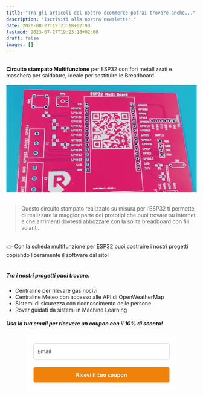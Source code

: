 ```yaml
---
title: "Tra gli articoli del nostro ecommerce potrai trovare anche..."
description: "Iscriviti alla nostra newsletter."
date: 2020-08-27T19:23:18+02:00
lastmod: 2023-07-27T19:23:18+02:00
draft: false
images: []
---
```




</br>
<div class="alert alert-doks d-flexflex-shrink-1" role="alert">
<strong>Circuito stampato Multifunzione</strong> per ESP32 con fori metallizzati e maschera per saldature, ideale per sostituire le Breadboard
</div>

</br>

<img class="x figure-img img-fluid lazyload blur-up" width="800" alt="" src="images/101.png">
</br>
</br>

> Questo circuito stampato realizzato su misura per l’ESP32 ti permette di realizzare la maggior parte dei prototipi che puoi trovare su internet e che altrimenti dovresti abbozzare con la solita breadboard con fili volanti.

</br>

<div class="alert alert-doks d-flexflex-shrink-1" role="alert"> 👉 
Con la scheda multifunzione per <a href="https://www.robotdazero.it/tags/esp32/" target="_blank" rel="noopener">ESP32</a> puoi costruire i nostri progetti copiando liberamente il software dal sito!
</div>
</br>

##### Tra i nostri progetti puoi trovare:
- Centraline per rilevare gas nocivi
- Centraline Meteo con accesso alle API di OpenWeatherMap 
- Sistemi di sicurezza con riconoscimento delle persone
- Rover guidati da sistemi in Machine Learning

##### Usa la tua email per ricevere un coupon con il 10% di sconto!


<style type="text/css">
  @import url(https://assets.mlcdn.com/fonts.css?version=1689767);
</style>
<style type="text/css">
  .ml-form-embedSubmitLoad{display:inline-block;width:20px;height:20px}.g-recaptcha{transform:scale(1);-webkit-transform:scale(1);transform-origin:0 0;-webkit-transform-origin:0 0}.sr-only{position:absolute;width:1px;height:1px;padding:0;margin:-1px;overflow:hidden;clip:rect(0,0,0,0);border:0}.ml-form-embedSubmitLoad:after{content:" ";display:block;width:11px;height:11px;margin:1px;border-radius:50%;border:4px solid #fff;border-color:#fff #fff #fff transparent;animation:ml-form-embedSubmitLoad 1.2s linear infinite}@keyframes ml-form-embedSubmitLoad{0%{transform:rotate(0)}100%{transform:rotate(360deg)}}#mlb2-5825676.ml-form-embedContainer{box-sizing:border-box;display:table;margin:0 auto;position:static;width:100%!important}#mlb2-5825676.ml-form-embedContainer button,#mlb2-5825676.ml-form-embedContainer h4,#mlb2-5825676.ml-form-embedContainer p,#mlb2-5825676.ml-form-embedContainer span{text-transform:none!important;letter-spacing:normal!important}#mlb2-5825676.ml-form-embedContainer .ml-form-embedWrapper{background-color:#fff;border-width:0;border-color:transparent;border-radius:4px;border-style:solid;box-sizing:border-box;display:inline-block!important;margin:0;padding:0;position:relative}#mlb2-5825676.ml-form-embedContainer .ml-form-embedWrapper.embedDefault,#mlb2-5825676.ml-form-embedContainer .ml-form-embedWrapper.embedPopup{width:400px}#mlb2-5825676.ml-form-embedContainer .ml-form-embedWrapper.embedForm{max-width:400px;width:100%}#mlb2-5825676.ml-form-embedContainer .ml-form-align-left{text-align:left}#mlb2-5825676.ml-form-embedContainer .ml-form-align-center{text-align:center}#mlb2-5825676.ml-form-embedContainer .ml-form-align-default{display:table-cell!important;vertical-align:middle!important;text-align:center!important}#mlb2-5825676.ml-form-embedContainer .ml-form-align-right{text-align:right}#mlb2-5825676.ml-form-embedContainer .ml-form-embedWrapper .ml-form-embedHeader img{border-top-left-radius:4px;border-top-right-radius:4px;height:auto;margin:0 auto!important;max-width:100%;width:undefinedpx}#mlb2-5825676.ml-form-embedContainer .ml-form-embedWrapper .ml-form-embedBody,#mlb2-5825676.ml-form-embedContainer .ml-form-embedWrapper .ml-form-successBody{padding:20px 20px 0 20px}#mlb2-5825676.ml-form-embedContainer .ml-form-embedWrapper .ml-form-embedBody.ml-form-embedBodyHorizontal{padding-bottom:0}#mlb2-5825676.ml-form-embedContainer .ml-form-embedWrapper .ml-form-embedBody .ml-form-embedContent,#mlb2-5825676.ml-form-embedContainer .ml-form-embedWrapper .ml-form-successBody .ml-form-successContent{text-align:left;margin:0 0 20px 0}#mlb2-5825676.ml-form-embedContainer .ml-form-embedWrapper .ml-form-embedBody .ml-form-embedContent h4,#mlb2-5825676.ml-form-embedContainer .ml-form-embedWrapper .ml-form-successBody .ml-form-successContent h4{color:#222;font-family:'Open Sans',Arial,Helvetica,sans-serif;font-size:30px;font-weight:700;margin:0 0 10px 0;text-align:left;word-break:break-word}#mlb2-5825676.ml-form-embedContainer .ml-form-embedWrapper .ml-form-embedBody .ml-form-embedContent p,#mlb2-5825676.ml-form-embedContainer .ml-form-embedWrapper .ml-form-successBody .ml-form-successContent p{color:#000;font-family:'Open Sans',Arial,Helvetica,sans-serif;font-size:14px;font-weight:400;line-height:20px;margin:0 0 10px 0;text-align:left}#mlb2-5825676.ml-form-embedContainer .ml-form-embedWrapper .ml-form-embedBody .ml-form-embedContent ol,#mlb2-5825676.ml-form-embedContainer .ml-form-embedWrapper .ml-form-embedBody .ml-form-embedContent ul,#mlb2-5825676.ml-form-embedContainer .ml-form-embedWrapper .ml-form-successBody .ml-form-successContent ol,#mlb2-5825676.ml-form-embedContainer .ml-form-embedWrapper .ml-form-successBody .ml-form-successContent ul{color:#000;font-family:'Open Sans',Arial,Helvetica,sans-serif;font-size:14px}#mlb2-5825676.ml-form-embedContainer .ml-form-embedWrapper .ml-form-embedBody .ml-form-embedContent ol ol,#mlb2-5825676.ml-form-embedContainer .ml-form-embedWrapper .ml-form-successBody .ml-form-successContent ol ol{list-style-type:lower-alpha}#mlb2-5825676.ml-form-embedContainer .ml-form-embedWrapper .ml-form-embedBody .ml-form-embedContent ol ol ol,#mlb2-5825676.ml-form-embedContainer .ml-form-embedWrapper .ml-form-successBody .ml-form-successContent ol ol ol{list-style-type:lower-roman}#mlb2-5825676.ml-form-embedContainer .ml-form-embedWrapper .ml-form-embedBody .ml-form-embedContent p a,#mlb2-5825676.ml-form-embedContainer .ml-form-embedWrapper .ml-form-successBody .ml-form-successContent p a{color:#000;text-decoration:underline}#mlb2-5825676.ml-form-embedContainer .ml-form-embedWrapper .ml-block-form .ml-field-group{text-align:left!important}#mlb2-5825676.ml-form-embedContainer .ml-form-embedWrapper .ml-block-form .ml-field-group label{margin-bottom:5px;color:#333;font-size:14px;font-family:'Open Sans',Arial,Helvetica,sans-serif;font-weight:700;font-style:normal;text-decoration:none;display:inline-block;line-height:20px}#mlb2-5825676.ml-form-embedContainer .ml-form-embedWrapper .ml-form-embedBody .ml-form-embedContent p:last-child,#mlb2-5825676.ml-form-embedContainer .ml-form-embedWrapper .ml-form-successBody .ml-form-successContent p:last-child{margin:0}#mlb2-5825676.ml-form-embedContainer .ml-form-embedWrapper .ml-form-embedBody form{margin:0;width:100%}#mlb2-5825676.ml-form-embedContainer .ml-form-embedWrapper .ml-form-embedBody .ml-form-checkboxRow,#mlb2-5825676.ml-form-embedContainer .ml-form-embedWrapper .ml-form-embedBody .ml-form-formContent{margin:0 0 20px 0;width:100%}#mlb2-5825676.ml-form-embedContainer .ml-form-embedWrapper .ml-form-embedBody .ml-form-checkboxRow{float:left}#mlb2-5825676.ml-form-embedContainer .ml-form-embedWrapper .ml-form-embedBody .ml-form-formContent.horozintalForm{margin:0;padding:0 0 20px 0;width:100%;height:auto;float:left}#mlb2-5825676.ml-form-embedContainer .ml-form-embedWrapper .ml-form-embedBody .ml-form-fieldRow{margin:0 0 10px 0;width:100%}#mlb2-5825676.ml-form-embedContainer .ml-form-embedWrapper .ml-form-embedBody .ml-form-fieldRow.ml-last-item{margin:0}#mlb2-5825676.ml-form-embedContainer .ml-form-embedWrapper .ml-form-embedBody .ml-form-fieldRow.ml-formfieldHorizintal{margin:0}#mlb2-5825676.ml-form-embedContainer .ml-form-embedWrapper .ml-form-embedBody .ml-form-fieldRow input{background-color:#fff!important;color:#333!important;border-color:#ccc;border-radius:4px!important;border-style:solid!important;border-width:1px!important;font-family:'Open Sans',Arial,Helvetica,sans-serif;font-size:14px!important;height:auto;line-height:21px!important;margin-bottom:0;margin-top:0;margin-left:0;margin-right:0;padding:10px 10px!important;width:100%!important;box-sizing:border-box!important;max-width:100%!important}#mlb2-5825676.ml-form-embedContainer .ml-form-embedWrapper .ml-form-embedBody .ml-form-fieldRow input::-webkit-input-placeholder,#mlb2-5825676.ml-form-embedContainer .ml-form-embedWrapper .ml-form-embedBody .ml-form-horizontalRow input::-webkit-input-placeholder{color:#333}#mlb2-5825676.ml-form-embedContainer .ml-form-embedWrapper .ml-form-embedBody .ml-form-fieldRow input::-moz-placeholder,#mlb2-5825676.ml-form-embedContainer .ml-form-embedWrapper .ml-form-embedBody .ml-form-horizontalRow input::-moz-placeholder{color:#333}#mlb2-5825676.ml-form-embedContainer .ml-form-embedWrapper .ml-form-embedBody .ml-form-fieldRow input:-ms-input-placeholder,#mlb2-5825676.ml-form-embedContainer .ml-form-embedWrapper .ml-form-embedBody .ml-form-horizontalRow input:-ms-input-placeholder{color:#333}#mlb2-5825676.ml-form-embedContainer .ml-form-embedWrapper .ml-form-embedBody .ml-form-fieldRow input:-moz-placeholder,#mlb2-5825676.ml-form-embedContainer .ml-form-embedWrapper .ml-form-embedBody .ml-form-horizontalRow input:-moz-placeholder{color:#333}#mlb2-5825676.ml-form-embedContainer .ml-form-embedWrapper .ml-form-embedBody .ml-form-fieldRow textarea,#mlb2-5825676.ml-form-embedContainer .ml-form-embedWrapper .ml-form-embedBody .ml-form-horizontalRow textarea{background-color:#fff!important;color:#333!important;border-color:#ccc;border-radius:4px!important;border-style:solid!important;border-width:1px!important;font-family:'Open Sans',Arial,Helvetica,sans-serif;font-size:14px!important;height:auto;line-height:21px!important;margin-bottom:0;margin-top:0;padding:10px 10px!important;width:100%!important;box-sizing:border-box!important;max-width:100%!important}#mlb2-5825676.ml-form-embedContainer .ml-form-embedWrapper .ml-form-embedBody .ml-form-checkboxRow .label-description::before,#mlb2-5825676.ml-form-embedContainer .ml-form-embedWrapper .ml-form-embedBody .ml-form-embedPermissions .ml-form-embedPermissionsOptionsCheckbox .label-description::before,#mlb2-5825676.ml-form-embedContainer .ml-form-embedWrapper .ml-form-embedBody .ml-form-fieldRow .custom-checkbox .custom-control-label::before,#mlb2-5825676.ml-form-embedContainer .ml-form-embedWrapper .ml-form-embedBody .ml-form-fieldRow .custom-radio .custom-control-label::before,#mlb2-5825676.ml-form-embedContainer .ml-form-embedWrapper .ml-form-embedBody .ml-form-horizontalRow .custom-checkbox .custom-control-label::before,#mlb2-5825676.ml-form-embedContainer .ml-form-embedWrapper .ml-form-embedBody .ml-form-horizontalRow .custom-radio .custom-control-label::before,#mlb2-5825676.ml-form-embedContainer .ml-form-embedWrapper .ml-form-embedBody .ml-form-interestGroupsRow .ml-form-interestGroupsRowCheckbox .label-description::before{border-color:#ccc!important;background-color:#fff!important}#mlb2-5825676.ml-form-embedContainer .ml-form-embedWrapper .ml-form-embedBody .ml-form-fieldRow input.custom-control-input[type=checkbox]{box-sizing:border-box;padding:0;position:absolute;z-index:-1;opacity:0;margin-top:5px;margin-left:-1.5rem;overflow:visible}#mlb2-5825676.ml-form-embedContainer .ml-form-embedWrapper .ml-form-embedBody .ml-form-checkboxRow .label-description::before,#mlb2-5825676.ml-form-embedContainer .ml-form-embedWrapper .ml-form-embedBody .ml-form-embedPermissions .ml-form-embedPermissionsOptionsCheckbox .label-description::before,#mlb2-5825676.ml-form-embedContainer .ml-form-embedWrapper .ml-form-embedBody .ml-form-fieldRow .custom-checkbox .custom-control-label::before,#mlb2-5825676.ml-form-embedContainer .ml-form-embedWrapper .ml-form-embedBody .ml-form-horizontalRow .custom-checkbox .custom-control-label::before,#mlb2-5825676.ml-form-embedContainer .ml-form-embedWrapper .ml-form-embedBody .ml-form-interestGroupsRow .ml-form-interestGroupsRowCheckbox .label-description::before{border-radius:4px!important}#mlb2-5825676.ml-form-embedContainer .ml-form-embedWrapper .ml-form-embedBody .ml-form-checkboxRow input[type=checkbox]:checked~.label-description::after,#mlb2-5825676.ml-form-embedContainer .ml-form-embedWrapper .ml-form-embedBody .ml-form-embedPermissions .ml-form-embedPermissionsOptionsCheckbox input[type=checkbox]:checked~.label-description::after,#mlb2-5825676.ml-form-embedContainer .ml-form-embedWrapper .ml-form-embedBody .ml-form-fieldRow .custom-checkbox .custom-control-input:checked~.custom-control-label::after,#mlb2-5825676.ml-form-embedContainer .ml-form-embedWrapper .ml-form-embedBody .ml-form-horizontalRow .custom-checkbox .custom-control-input:checked~.custom-control-label::after,#mlb2-5825676.ml-form-embedContainer .ml-form-embedWrapper .ml-form-embedBody .ml-form-interestGroupsRow .ml-form-interestGroupsRowCheckbox input[type=checkbox]:checked~.label-description::after{background-image:url("data:image/svg+xml,%3csvg xmlns='http://www.w3.org/2000/svg' viewBox='0 0 8 8'%3e%3cpath fill='%23fff' d='M6.564.75l-3.59 3.612-1.538-1.55L0 4.26 2.974 7.25 8 2.193z'/%3e%3c/svg%3e")}#mlb2-5825676.ml-form-embedContainer .ml-form-embedWrapper .ml-form-embedBody .ml-form-fieldRow .custom-radio .custom-control-input:checked~.custom-control-label::after{background-image:url("data:image/svg+xml,%3csvg xmlns='http://www.w3.org/2000/svg' viewBox='-4 -4 8 8'%3e%3ccircle r='3' fill='%23fff'/%3e%3c/svg%3e")}#mlb2-5825676.ml-form-embedContainer .ml-form-embedWrapper .ml-form-embedBody .ml-form-checkboxRow input[type=checkbox]:checked~.label-description::before,#mlb2-5825676.ml-form-embedContainer .ml-form-embedWrapper .ml-form-embedBody .ml-form-embedPermissions .ml-form-embedPermissionsOptionsCheckbox input[type=checkbox]:checked~.label-description::before,#mlb2-5825676.ml-form-embedContainer .ml-form-embedWrapper .ml-form-embedBody .ml-form-fieldRow .custom-checkbox .custom-control-input:checked~.custom-control-label::before,#mlb2-5825676.ml-form-embedContainer .ml-form-embedWrapper .ml-form-embedBody .ml-form-fieldRow .custom-radio .custom-control-input:checked~.custom-control-label::before,#mlb2-5825676.ml-form-embedContainer .ml-form-embedWrapper .ml-form-embedBody .ml-form-horizontalRow .custom-checkbox .custom-control-input:checked~.custom-control-label::before,#mlb2-5825676.ml-form-embedContainer .ml-form-embedWrapper .ml-form-embedBody .ml-form-horizontalRow .custom-radio .custom-control-input:checked~.custom-control-label::before,#mlb2-5825676.ml-form-embedContainer .ml-form-embedWrapper .ml-form-embedBody .ml-form-interestGroupsRow .ml-form-interestGroupsRowCheckbox input[type=checkbox]:checked~.label-description::before{border-color:#000!important;background-color:#000!important}#mlb2-5825676.ml-form-embedContainer .ml-form-embedWrapper .ml-form-embedBody .ml-form-fieldRow .custom-checkbox .custom-control-label::after,#mlb2-5825676.ml-form-embedContainer .ml-form-embedWrapper .ml-form-embedBody .ml-form-fieldRow .custom-checkbox .custom-control-label::before,#mlb2-5825676.ml-form-embedContainer .ml-form-embedWrapper .ml-form-embedBody .ml-form-fieldRow .custom-radio .custom-control-label::after,#mlb2-5825676.ml-form-embedContainer .ml-form-embedWrapper .ml-form-embedBody .ml-form-fieldRow .custom-radio .custom-control-label::before,#mlb2-5825676.ml-form-embedContainer .ml-form-embedWrapper .ml-form-embedBody .ml-form-horizontalRow .custom-checkbox .custom-control-label::after,#mlb2-5825676.ml-form-embedContainer .ml-form-embedWrapper .ml-form-embedBody .ml-form-horizontalRow .custom-checkbox .custom-control-label::before,#mlb2-5825676.ml-form-embedContainer .ml-form-embedWrapper .ml-form-embedBody .ml-form-horizontalRow .custom-radio .custom-control-label::after,#mlb2-5825676.ml-form-embedContainer .ml-form-embedWrapper .ml-form-embedBody .ml-form-horizontalRow .custom-radio .custom-control-label::before{top:2px;box-sizing:border-box}#mlb2-5825676.ml-form-embedContainer .ml-form-embedWrapper .ml-form-embedBody .ml-form-checkboxRow .label-description::after,#mlb2-5825676.ml-form-embedContainer .ml-form-embedWrapper .ml-form-embedBody .ml-form-checkboxRow .label-description::before,#mlb2-5825676.ml-form-embedContainer .ml-form-embedWrapper .ml-form-embedBody .ml-form-embedPermissions .ml-form-embedPermissionsOptionsCheckbox .label-description::after,#mlb2-5825676.ml-form-embedContainer .ml-form-embedWrapper .ml-form-embedBody .ml-form-embedPermissions .ml-form-embedPermissionsOptionsCheckbox .label-description::before{top:0!important;box-sizing:border-box!important}#mlb2-5825676.ml-form-embedContainer .ml-form-embedWrapper .ml-form-embedBody .ml-form-checkboxRow .label-description::after,#mlb2-5825676.ml-form-embedContainer .ml-form-embedWrapper .ml-form-embedBody .ml-form-checkboxRow .label-description::before{top:0!important;box-sizing:border-box!important}#mlb2-5825676.ml-form-embedContainer .ml-form-embedWrapper .ml-form-embedBody .ml-form-interestGroupsRow .ml-form-interestGroupsRowCheckbox .label-description::after{top:0!important;box-sizing:border-box!important;position:absolute;left:-1.5rem;display:block;width:1rem;height:1rem;content:""}#mlb2-5825676.ml-form-embedContainer .ml-form-embedWrapper .ml-form-embedBody .ml-form-interestGroupsRow .ml-form-interestGroupsRowCheckbox .label-description::before{top:0!important;box-sizing:border-box!important}#mlb2-5825676.ml-form-embedContainer .ml-form-embedWrapper .ml-form-embedBody .custom-control-label::before{position:absolute;top:4px;left:-1.5rem;display:block;width:16px;height:16px;pointer-events:none;content:"";background-color:#fff;border:#adb5bd solid 1px;border-radius:50%}#mlb2-5825676.ml-form-embedContainer .ml-form-embedWrapper .ml-form-embedBody .custom-control-label::after{position:absolute;top:2px!important;left:-1.5rem;display:block;width:1rem;height:1rem;content:""}#mlb2-5825676.ml-form-embedContainer .ml-form-embedWrapper .ml-form-embedBody .ml-form-checkboxRow .label-description::before,#mlb2-5825676.ml-form-embedContainer .ml-form-embedWrapper .ml-form-embedBody .ml-form-embedPermissions .ml-form-embedPermissionsOptionsCheckbox .label-description::before,#mlb2-5825676.ml-form-embedContainer .ml-form-embedWrapper .ml-form-embedBody .ml-form-interestGroupsRow .ml-form-interestGroupsRowCheckbox .label-description::before{position:absolute;top:4px;left:-1.5rem;display:block;width:16px;height:16px;pointer-events:none;content:"";background-color:#fff;border:#adb5bd solid 1px;border-radius:50%}#mlb2-5825676.ml-form-embedContainer .ml-form-embedWrapper .ml-form-embedBody .ml-form-embedPermissions .ml-form-embedPermissionsOptionsCheckbox .label-description::after{position:absolute;top:0!important;left:-1.5rem;display:block;width:1rem;height:1rem;content:""}#mlb2-5825676.ml-form-embedContainer .ml-form-embedWrapper .ml-form-embedBody .ml-form-checkboxRow .label-description::after{position:absolute;top:0!important;left:-1.5rem;display:block;width:1rem;height:1rem;content:""}#mlb2-5825676.ml-form-embedContainer .ml-form-embedWrapper .ml-form-embedBody .custom-radio .custom-control-label::after{background:no-repeat 50%/50% 50%}#mlb2-5825676.ml-form-embedContainer .ml-form-embedWrapper .ml-form-embedBody .custom-checkbox .custom-control-label::after,#mlb2-5825676.ml-form-embedContainer .ml-form-embedWrapper .ml-form-embedBody .ml-form-checkboxRow .label-description::after,#mlb2-5825676.ml-form-embedContainer .ml-form-embedWrapper .ml-form-embedBody .ml-form-embedPermissions .ml-form-embedPermissionsOptionsCheckbox .label-description::after,#mlb2-5825676.ml-form-embedContainer .ml-form-embedWrapper .ml-form-embedBody .ml-form-interestGroupsRow .ml-form-interestGroupsRowCheckbox .label-description::after{background:no-repeat 50%/50% 50%}#mlb2-5825676.ml-form-embedContainer .ml-form-embedWrapper .ml-form-embedBody .ml-form-fieldRow .custom-control,#mlb2-5825676.ml-form-embedContainer .ml-form-embedWrapper .ml-form-embedBody .ml-form-horizontalRow .custom-control{position:relative;display:block;min-height:1.5rem;padding-left:1.5rem}#mlb2-5825676.ml-form-embedContainer .ml-form-embedWrapper .ml-form-embedBody .ml-form-fieldRow .custom-checkbox .custom-control-input,#mlb2-5825676.ml-form-embedContainer .ml-form-embedWrapper .ml-form-embedBody .ml-form-fieldRow .custom-radio .custom-control-input,#mlb2-5825676.ml-form-embedContainer .ml-form-embedWrapper .ml-form-embedBody .ml-form-horizontalRow .custom-checkbox .custom-control-input,#mlb2-5825676.ml-form-embedContainer .ml-form-embedWrapper .ml-form-embedBody .ml-form-horizontalRow .custom-radio .custom-control-input{position:absolute;z-index:-1;opacity:0;box-sizing:border-box;padding:0}#mlb2-5825676.ml-form-embedContainer .ml-form-embedWrapper .ml-form-embedBody .ml-form-fieldRow .custom-checkbox .custom-control-label,#mlb2-5825676.ml-form-embedContainer .ml-form-embedWrapper .ml-form-embedBody .ml-form-fieldRow .custom-radio .custom-control-label,#mlb2-5825676.ml-form-embedContainer .ml-form-embedWrapper .ml-form-embedBody .ml-form-horizontalRow .custom-checkbox .custom-control-label,#mlb2-5825676.ml-form-embedContainer .ml-form-embedWrapper .ml-form-embedBody .ml-form-horizontalRow .custom-radio .custom-control-label{color:#000;font-size:12px!important;font-family:'Open Sans',Arial,Helvetica,sans-serif;line-height:22px;margin-bottom:0;position:relative;vertical-align:top;font-style:normal;font-weight:700}#mlb2-5825676.ml-form-embedContainer .ml-form-embedWrapper .ml-form-embedBody .ml-form-fieldRow .custom-select,#mlb2-5825676.ml-form-embedContainer .ml-form-embedWrapper .ml-form-embedBody .ml-form-horizontalRow .custom-select{background-color:#fff!important;color:#333!important;border-color:#ccc;border-radius:4px!important;border-style:solid!important;border-width:1px!important;font-family:'Open Sans',Arial,Helvetica,sans-serif;font-size:14px!important;line-height:20px!important;margin-bottom:0;margin-top:0;padding:10px 28px 10px 12px!important;width:100%!important;box-sizing:border-box!important;max-width:100%!important;height:auto;display:inline-block;vertical-align:middle;background:url(https://assets.mlcdn.com/ml/images/default/dropdown.svg) no-repeat right .75rem center/8px 10px;-webkit-appearance:none;-moz-appearance:none;appearance:none}#mlb2-5825676.ml-form-embedContainer .ml-form-embedWrapper .ml-form-embedBody .ml-form-horizontalRow{height:auto;width:100%;float:left}.ml-form-formContent.horozintalForm .ml-form-horizontalRow .ml-input-horizontal{width:70%;float:left}.ml-form-formContent.horozintalForm .ml-form-horizontalRow .ml-button-horizontal{width:30%;float:left}.ml-form-formContent.horozintalForm .ml-form-horizontalRow .ml-button-horizontal.labelsOn{padding-top:25px}.ml-form-formContent.horozintalForm .ml-form-horizontalRow .horizontal-fields{box-sizing:border-box;float:left;padding-right:10px}#mlb2-5825676.ml-form-embedContainer .ml-form-embedWrapper .ml-form-embedBody .ml-form-horizontalRow input{background-color:#fff;color:#333;border-color:#ccc;border-radius:4px;border-style:solid;border-width:1px;font-family:'Open Sans',Arial,Helvetica,sans-serif;font-size:14px;line-height:20px;margin-bottom:0;margin-top:0;padding:10px 10px;width:100%;box-sizing:border-box;overflow-y:initial}#mlb2-5825676.ml-form-embedContainer .ml-form-embedWrapper .ml-form-embedBody .ml-form-horizontalRow button{background-color:#f0820b!important;border-color:#f0820b;border-style:solid;border-width:1px;border-radius:4px;box-shadow:none;color:#fff!important;cursor:pointer;font-family:'Open Sans',Arial,Helvetica,sans-serif;font-size:14px!important;font-weight:700;line-height:20px;margin:0!important;padding:10px!important;width:100%;height:auto}#mlb2-5825676.ml-form-embedContainer .ml-form-embedWrapper .ml-form-embedBody .ml-form-horizontalRow button:hover{background-color:#f39c12!important;border-color:#f39c12!important}#mlb2-5825676.ml-form-embedContainer .ml-form-embedWrapper .ml-form-embedBody .ml-form-checkboxRow input[type=checkbox]{box-sizing:border-box;padding:0;position:absolute;z-index:-1;opacity:0;margin-top:5px;margin-left:-1.5rem;overflow:visible}#mlb2-5825676.ml-form-embedContainer .ml-form-embedWrapper .ml-form-embedBody .ml-form-checkboxRow .label-description{color:#000;display:block;font-family:'Open Sans',Arial,Helvetica,sans-serif;font-size:12px;text-align:left;margin-bottom:0;position:relative;vertical-align:top}#mlb2-5825676.ml-form-embedContainer .ml-form-embedWrapper .ml-form-embedBody .ml-form-checkboxRow label{font-weight:400;margin:0;padding:0;position:relative;display:block;min-height:24px;padding-left:24px}#mlb2-5825676.ml-form-embedContainer .ml-form-embedWrapper .ml-form-embedBody .ml-form-checkboxRow label a{color:#000;text-decoration:underline}#mlb2-5825676.ml-form-embedContainer .ml-form-embedWrapper .ml-form-embedBody .ml-form-checkboxRow label p{color:#000!important;font-family:'Open Sans',Arial,Helvetica,sans-serif!important;font-size:12px!important;font-weight:400!important;line-height:18px!important;padding:0!important;margin:0 5px 0 0!important}#mlb2-5825676.ml-form-embedContainer .ml-form-embedWrapper .ml-form-embedBody .ml-form-checkboxRow label p:last-child{margin:0}#mlb2-5825676.ml-form-embedContainer .ml-form-embedWrapper .ml-form-embedBody .ml-form-embedSubmit{margin:0 0 20px 0;float:left;width:100%}#mlb2-5825676.ml-form-embedContainer .ml-form-embedWrapper .ml-form-embedBody .ml-form-embedSubmit button{background-color:#f0820b!important;border:none!important;border-radius:4px!important;box-shadow:none!important;color:#fff!important;cursor:pointer;font-family:'Open Sans',Arial,Helvetica,sans-serif!important;font-size:14px!important;font-weight:700!important;line-height:21px!important;height:auto;padding:10px!important;width:100%!important;box-sizing:border-box!important}#mlb2-5825676.ml-form-embedContainer .ml-form-embedWrapper .ml-form-embedBody .ml-form-embedSubmit button.loading{display:none}#mlb2-5825676.ml-form-embedContainer .ml-form-embedWrapper .ml-form-embedBody .ml-form-embedSubmit button:hover{background-color:#f39c12!important}.ml-subscribe-close{width:30px;height:30px;background:url(https://assets.mlcdn.com/ml/images/default/modal_close.png) no-repeat;background-size:30px;cursor:pointer;margin-top:-10px;margin-right:-10px;position:absolute;top:0;right:0}.ml-error input,.ml-error select,.ml-error textarea{border-color:red!important}.ml-error .custom-checkbox-radio-list{border:1px solid red!important;border-radius:4px;padding:10px}.ml-error .label-description,.ml-error .label-description p,.ml-error .label-description p a,.ml-error label:first-child{color:red!important}#mlb2-5825676.ml-form-embedContainer .ml-form-embedWrapper .ml-form-embedBody .ml-form-checkboxRow.ml-error .label-description p,#mlb2-5825676.ml-form-embedContainer .ml-form-embedWrapper .ml-form-embedBody .ml-form-checkboxRow.ml-error .label-description p:first-letter{color:red!important}@media only screen and (max-width:400px){.ml-form-embedWrapper.embedDefault,.ml-form-embedWrapper.embedPopup{width:100%!important}.ml-form-formContent.horozintalForm{float:left!important}.ml-form-formContent.horozintalForm .ml-form-horizontalRow{height:auto!important;width:100%!important;float:left!important}.ml-form-formContent.horozintalForm .ml-form-horizontalRow .ml-input-horizontal{width:100%!important}.ml-form-formContent.horozintalForm .ml-form-horizontalRow .ml-input-horizontal>div{padding-right:0!important;padding-bottom:10px}.ml-form-formContent.horozintalForm .ml-button-horizontal{width:100%!important}.ml-form-formContent.horozintalForm .ml-button-horizontal.labelsOn{padding-top:0!important}}
</style>
<div id="mlb2-5825676" class="ml-form-embedContainer ml-subscribe-form ml-subscribe-form-5825676">
  <div class="ml-form-align-center">
    <div class="ml-form-embedWrapper embedForm">
      <div class="ml-form-embedBody ml-form-embedBodyDefault row-form">
        <div class="ml-form-embedContent" style="margin-bottom:0"></div>
        <form class="ml-block-form" action="https://static.mailerlite.com/webforms/submit/d5t0t4" data-code="d5t0t4" method="post" target="_blank">
          <div class="ml-form-formContent">
            <div class="ml-form-fieldRow ml-last-item">
              <div class="ml-field-group ml-field-email ml-validate-email ml-validate-required">
                <input aria-label="email" aria-required="true" type="email" class="form-control" data-inputmask="" name="fields[email]" placeholder="Email" autocomplete="email">
              </div>
            </div>
          </div>
          <input type="hidden" name="ml-submit" value="1">
          <div class="ml-form-embedSubmit">
            <button type="submit" class="primary">Ricevi il tuo coupon</button>
            <button disabled="disabled" style="display:none" type="button" class="loading"> <div class="ml-form-embedSubmitLoad"></div> <span class="sr-only">Loading...</span> </button>
          </div>
          <input type="hidden" name="anticsrf" value="true">
        </form>
      </div>
      <div class="ml-form-successBody row-success" style="display:none">
        <div class="ml-form-successContent">
          <h4>Grazie!</h4>
          <p>Ti sei iscritto con successo alla nostra lista newsletter.</p>
        </div>
      </div>
    </div>
  </div>
</div>
<script>
  function ml_webform_success_5825676(){try{window.top.location.href="https://www.robotdazero.it/thank-you/"}catch(o){window.location.href="https://www.robotdazero.it/thank-you/"}}
</script>
<img src="https://track.mailerlite.com/webforms/o/5825676/d5t0t4?v1690379937" width="1" height="1" style="max-width:1px;max-height:1px;visibility:hidden;padding:0;margin:0;display:block" alt="." border="0">
<script src="https://static.mailerlite.com/js/w/webforms.min.js?vd4de52e171e8eb9c47c0c20caf367ddf" type="text/javascript"></script>


<!--
<script async type="text/javascript" src="/js/vendor/klaviyo.js?company_id=V9Atnx"></script>
<div class="klaviyo-form-YjY5qD"></div>
-->

